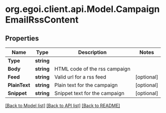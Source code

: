 
# org.egoi.client.api.Model.CampaignEmailRssContent

## Properties

Name | Type | Description | Notes
------------ | ------------- | ------------- | -------------
**Type** | **string** |  | 
**Body** | **string** | HTML code of the rss campaign | 
**Feed** | **string** | Valid url for a rss feed | [optional] 
**PlainText** | **string** | Plain text for the campaign | [optional] 
**Snippet** | **string** | Snippet text for the campaign | [optional] 

[[Back to Model list]](../README.md#documentation-for-models)
[[Back to API list]](../README.md#documentation-for-api-endpoints)
[[Back to README]](../README.md)

